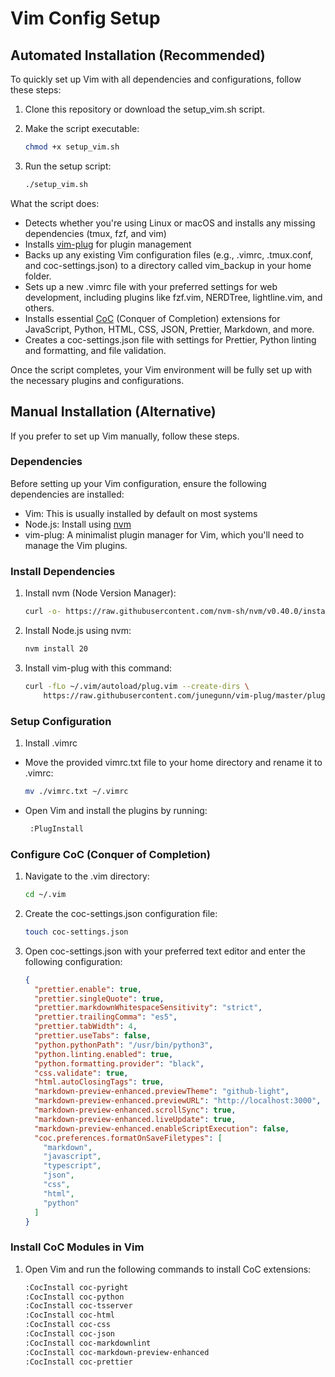 # Vim Config Setup

## Automated Installation (Recommended)

To quickly set up Vim with all dependencies and configurations, follow these steps:

1. Clone this repository or download the setup_vim.sh script.
2. Make the script executable:

    ```bash
    chmod +x setup_vim.sh
    ```

3. Run the setup script:

    ```bash
    ./setup_vim.sh
    ```

What the script does:

- Detects whether you're using Linux or macOS and installs any missing dependencies (tmux, fzf, and vim)
- Installs [vim-plug](https://github.com/junegunn/vim-plug) for plugin management
- Backs up any existing Vim configuration files (e.g., .vimrc, .tmux.conf, and coc-settings.json) to a directory called vim_backup in your home folder.
- Sets up a new .vimrc file with your preferred settings for web development, including plugins like fzf.vim, NERDTree, lightline.vim, and others.
- Installs essential [CoC](https://github.com/neoclide/coc.nvim) (Conquer of Completion) extensions for JavaScript, Python, HTML, CSS, JSON, Prettier, Markdown, and more.
- Creates a coc-settings.json file with settings for Prettier, Python linting and formatting, and file validation.

Once the script completes, your Vim environment will be fully set up with the necessary plugins and configurations.

## Manual Installation (Alternative)

If you prefer to set up Vim manually, follow these steps.

### Dependencies

Before setting up your Vim configuration, ensure the following dependencies are installed:

- Vim: This is usually installed by default on most systems
- Node.js: Install using [nvm](https://github.com/nvm-sh/nvm)
- vim-plug: A minimalist plugin manager for Vim, which you'll need to manage the Vim plugins.

### Install Dependencies

1. Install nvm (Node Version Manager):

    ```bash
    curl -o- https://raw.githubusercontent.com/nvm-sh/nvm/v0.40.0/install.sh | bash
    ```

2. Install Node.js using nvm:

    ```bash
    nvm install 20
    ```

3. Install vim-plug with this command:

    ```bash
    curl -fLo ~/.vim/autoload/plug.vim --create-dirs \
        https://raw.githubusercontent.com/junegunn/vim-plug/master/plug.vim
    ```

### Setup Configuration

1. Install .vimrc

- Move the provided vimrc.txt file to your home directory and rename it to .vimrc:

  ```bash
  mv ./vimrc.txt ~/.vimrc
  ```

- Open Vim and install the plugins by running:

  ```bash
   :PlugInstall
  ```

### Configure CoC (Conquer of Completion)

1. Navigate to the .vim directory:

    ```bash
    cd ~/.vim
    ```

2. Create the coc-settings.json configuration file:

    ```bash
    touch coc-settings.json
    ```

3. Open coc-settings.json with your preferred text editor and enter the following configuration:

    ```json
    {
      "prettier.enable": true,
      "prettier.singleQuote": true,
      "prettier.markdownWhitespaceSensitivity": "strict",
      "prettier.trailingComma": "es5",
      "prettier.tabWidth": 4,
      "prettier.useTabs": false,
      "python.pythonPath": "/usr/bin/python3",
      "python.linting.enabled": true,
      "python.formatting.provider": "black",
      "css.validate": true,
      "html.autoClosingTags": true,
      "markdown-preview-enhanced.previewTheme": "github-light",
      "markdown-preview-enhanced.previewURL": "http://localhost:3000",
      "markdown-preview-enhanced.scrollSync": true,
      "markdown-preview-enhanced.liveUpdate": true,
      "markdown-preview-enhanced.enableScriptExecution": false,
      "coc.preferences.formatOnSaveFiletypes": [
        "markdown",
        "javascript",
        "typescript",
        "json",
        "css",
        "html",
        "python"
      ]
    }
    ```

### Install CoC Modules in Vim

1. Open Vim and run the following commands to install CoC extensions:

    ```bash
    :CocInstall coc-pyright
    :CocInstall coc-python
    :CocInstall coc-tsserver
    :CocInstall coc-html
    :CocInstall coc-css
    :CocInstall coc-json
    :CocInstall coc-markdownlint
    :CocInstall coc-markdown-preview-enhanced
    :CocInstall coc-prettier
    ```
